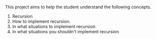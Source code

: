 This project aims to help the student understand the following concepts.

1) Recursion
2) How to implement recursion.
3) In what situations to implement recursion
4) In what situations you shouldn't implement recursion
